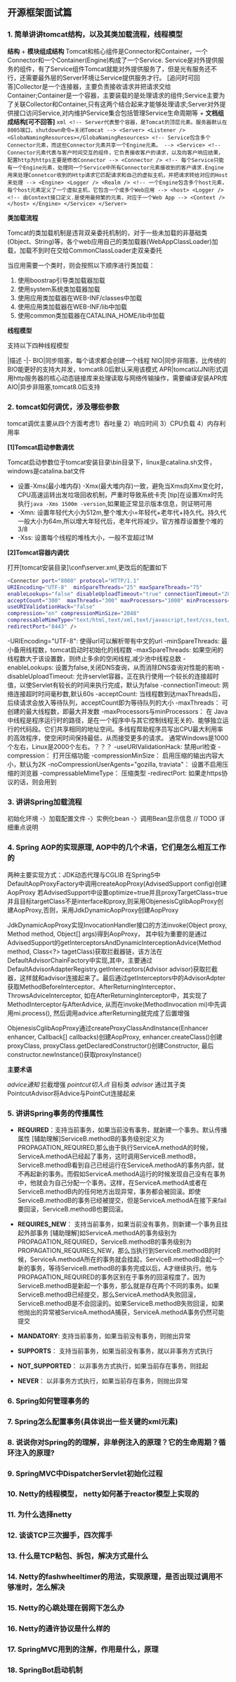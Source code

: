 ## 开源框架面试篇

### 1. 简单讲讲tomcat结构，以及其类加载流程，线程模型

**结构**
	+ **模块组成结构** 
		Tomcat和核心组件是Connector和Container，一个Connector和一个Container(Engine)构成了一个Service.
		Service是对外提供服务的组件，有了Service组件Tomcat就能对外提供服务了，但是光有服务还不行，还需要最外层的Server环境让Service提供服务才行。
		[追问时可回答]Collector是一个连接器，主要负责接收请求并把请求交给Container;Container是一个容器，主要装载的是处理请求的组件;Service主要为了关联Collector和Container,只有这两个结合起来才能够处理请求;Server对外提供接口访问Service,对内维护Service集合包括管理Service生命周期等
	+ **文档组成结构[可不回答]**
	```xml
	<!-- Server代表整个容器，是Tomcat的顶层元素。服务器默认在8005端口，shutdown命令=关闭Tomcat -->
	<Server>
	    <Listener />
	    <GlobaNamingResources></GlobaNamingResources>
	    <!-- Service包含多个Connector元素，而这些Connector元素共享一个Engine元素。 -->
	    <Service>
	    	<!-- Connector元素代表与客户时间交互的组件，它负责接收客户的请求，以及向客户响应结果，配置http为https主要是修改Connector -->
	        <Connector />
	        <!-- 每个Service只能有一个Engine元素，处理同一个Service中所有Connector元素接收到的客户请求.Engine用来处理Connetcor收到的Http请求它匹配请求和自己的虚拟主机，并把请求转给对应的Host来处理 -->
	        <Engine>
	            <Logger />
	            <Realm />
	            	<!-- 一个Engine包含多个host元素，每个host元素定义了一个虚拟主机，它包含一个或多个Web应用 -->
	                <host>
	                    <Logger />
	                    <!-- 由Context接口定义.是使用最频繁的元素，对应于一个Web App -->
	                    <Context />
	                </host>
	        </Engine>
	    </Service>
	</Server>
	```

**类加载流程**

Tomcat的类加载机制是违背双亲委托机制的，对于一些未加载的非基础类(Object、String)等，各个web应用自己的类加载器(WebAppClassLoader)加载，加载不到时在交给CommonClassLoader走双亲委托

当应用需要一个类时，则会按照以下顺序进行类加载：
1) 使用boostrap引导类加载器加载
2) 使用system系统类加载器加载
3) 使用应用类加载器在WEB-INF/classes中加载
4) 使用应用类加载器在WEB-INF/lib中加载
5) 使用common类加载器在CATALINA_HOME/lib中加载

**线程模型**

支持以下四种线程模型

 |描述
-|-
BIO|同步阻塞，每个请求都会创建一个线程
NIO|同步非阻塞，比传统的BIO能更好的支持大并发，tomcat8.0后默认采用该模式
APR|tomcat以JNI形式调用http服务器的核心动态链接库来处理读取与网络传输操作，需要编译安装APR库
AIO|异步非阻塞,tomcat8.0后支持

### 2. tomcat如何调优，涉及哪些参数

tomcat调优主要从四个方面考虑1）吞吐量 2）响应时间 3）CPU负载 4）内存利用率

**[1]Tomcat启动参数调优**

Tomcat启动参数位于tomcat安装目录\bin目录下，linux是catalina.sh文件，windows是catalina.bat文件
+ 设置-Xms(最小堆内存) -Xmx(最大堆内存)一致，避免当Xms向Xmx变化时，CPU高速运转出发垃圾回收机制，严重时导致系统卡壳
  [tip]在设置Xmx时先执行`java -Xms 1500m -version`,如果能正常显示版本信息，则证明可用
+ -Xmn: 设置年轻代大小为512m,整个堆大小=年轻代+老年代+持久代。持久代一般大小为64m,所以增大年轻代后，老年代将减少。官方推荐设置整个堆的3/8
+ -Xss: 设置每个线程的堆栈大小，一般不宜超过1M

**[2]Tomcat容器内调优**

打开[tomcat安装目录]\conf\server.xml,更改后的配置如下

```bash
<Connector port="8080" protocol="HTTP/1.1"           
URIEncoding="UTF-8"  minSpareThreads="25" maxSpareThreads="75"          
enableLookups="false" disableUploadTimeout="true" connectionTimeout="20000" 
acceptCount="300"  maxThreads="300" maxProcessors="1000" minProcessors="5"
useURIValidationHack="false"
compression="on" compressionMinSize="2048"
compressableMimeType="text/html,text/xml,text/javascript,text/css,text/plain" 
redirectPort="8443" />
```

-URIEncoding="UTF-8": 使得url可以解析带有中文的url
-minSpareThreads: 最小备用线程数，tomcat启动时初始化的线程数
-maxSpareThreads: 如果空闲的线程数大于该设置数，则终止多余的空闲线程,减少池中线程总数
-enableLookups: 设置为false,关闭DNS查询，从而消除DNS查询对性能的影响
-disableUploadTimeout: 允许servlet容器，正在执行使用一个较长的连接超时值，以使Servlet有较长的时间来执行完成，默认为false
-connectionTimeout: 网络连接超时时间毫秒数,默认60s
-acceptCount: 当线程数到达maxThreads后，后续请求会放入等待队列，acceptCount即为等待队列的大小
-maxThreads： 可创建的最大线程数，即最大并发数
-maxProcessors与minProcessors： 在 Java中线程是程序运行时的路径，是在一个程序中与其它控制线程无关的、能够独立运行的代码段。它们共享相同的地址空间。多线程帮助程序员写出CPU最大利用率的高效程序，使空闲时间保持最低，从而接受更多的请求。 通常Windows是1000个左右，Linux是2000个左右。？？？
-useURIValidationHack: 禁用url检查
-compression： 打开压缩功能
-compressionMinSize： 启用压缩的输出内容大小，默认为2K
-noCompressionUserAgents="gozilla, traviata"： 设置不启用压缩的浏览器
-compressableMimeType： 压缩类型
-redirectPort: 如果走https协议的话，则会用到

### 3. 讲讲Spring加载流程

初始化环境 -〉加载配置文件 -〉实例化bean -〉调用Bean显示信息
// TODO 详细重点说明

### 4. Spring AOP的实现原理, AOP中的几个术语，它们是怎么相互工作的

两种主要实现方式：JDK动态代理与CGLIB
在Spring5中DefaultAopProxyFactory中调用createAopProxy(AdvisedSupport config)创建AopProxy
若AdvisedSupport中设置optimize=true并且proxyTargetClass=true并且目标targetClass不是interface和proxy,则采用ObjenesisCglibAopProxy创建AopProxy,否则，采用JdkDynamicAopProxy创建AopProxy

JdkDynamicAopProxy实现InvocationHandler接口的方法invoke(Object proxy, Method method, Object[] args)得到AopProxy，
其中较为重要的是通过AdvisedSupport的getInterceptorsAndDynamicInterceptionAdvice(Method method, Class<?> tagetClass)获取拦截器链，该方法在DefaultAdvisorChainFactory中实现,其中，主要通过DefaultAdvisorAdapterRegistry.getInterceptors(Advisor advisor)获取拦截器，这样就和advisor连接起来了。最后通过getInterceptors中的AdvisorAdpter获取MethodBeforeInterceptor、AfterReturningInterceptor、ThrowsAdviceInterceptor,
如在AfterReturningInterceptor中，其实现了MethodInterceptor与AfterAdvice, 从而在invoke(MethodInvocation mi)中先调用mi.process(), 然后调用advice.afterReturning就完成了后置增强

ObjenesisCglibAopProxy通过createProxyClassAndInstance(Enhancer enhancer, Callback[] callbacks)创建AopProxy, enhancer.createClass()创建proxyClass, proxyClass.getDeclaredConstructor()创建Constructor, 最后constructor.newInstance()获取proxyInstance()

**主要术语**

*advice通知* 拦截增强
*pointcut切入点* 目标类
*advisor* 通过其子类PointcutAdvisor将Advice与PointCut连接起来

### 5. 讲讲Spring事务的传播属性

+ **REQUIRED**：支持当前事务，如果当前没有事务，就新建一个事务。默认传播属性
[辅助理解]ServiceB.methodB的事务级别定义为PROPAGATION_REQUIRED,那么由于执行ServiceA.methodA的时候，ServiceA.methodA已经起了事务，这时调用ServiceB.methodB，ServiceB.methodB看到自己已经运行在ServiceA.methodA的事务内部，就不再起新的事务。而假如ServiceA.methodA运行的时候发现自己没有在事务中，他就会为自己分配一个事务。这样，在ServiceA.methodA或者在ServiceB.methodB内的任何地方出现异常，事务都会被回滚。即使ServiceB.methodB的事务已经被提交，但是ServiceA.methodA在接下来fail要回滚，ServiceB.methodB也要回滚。

+ **REQUIRES_NEW**： 支持当前事务，如果当前没有事务，则新建一个事务且挂起外部事务
[辅助理解]如ServiceA.methodA的事务级别为PROPAGATION_REQUIRED，ServiceB.methodB的事务级别为PROPAGATION_REQUIRES_NEW，那么当执行到ServiceB.methodB的时候，ServiceA.methodA所在的事务就会挂起，ServiceB.methodB会起一个新的事务，等待ServiceB.methodB的事务完成以后，A才继续执行。他与PROPAGATION_REQUIRED的事务区别在于事务的回滚程度了。因为ServiceB.methodB是新起一个事务，那么就是存在两个不同的事务。如果ServiceB.methodB已经提交，那么ServiceA.methodA失败回滚，ServiceB.methodB是不会回滚的。如果ServiceB.methodB失败回滚，如果他抛出的异常被ServiceA.methodA捕获，ServiceA.methodA事务仍然可能提交

+ **MANDATORY**: 支持当前事务，如果当前没有事务，则抛出异常
+ **SUPPORTS**： 支持当前事务，如果当前没有事务，就以非事务方式执行
+ **NOT_SUPPORTED**： 以非事务方式执行，如果当前存在事务，则挂起
+ **NEVER**： 以非事务方式执行，如果当前存在事务，则抛出异常

### 6. Spring如何管理事务的

### 7. Spring怎么配置事务(具体说出一些关键的xml元素)

### 8. 说说你对Spring的的理解，非单例注入的原理？它的生命周期？循环注入的原理?

### 9. SpringMVC中DispatcherServlet初始化过程

### 10. Netty的线程模型， netty如何基于reactor模型上实现的

### 11. 为什么选择netty

### 12. 谈谈TCP三次握手，四次挥手

### 13. 什么是TCP粘包、拆包，解决方式是什么

### 14. Netty的fashwheeltimer的用法，实现原理，是否出现过调用不够准时，怎么解决

### 15. Netty的心跳处理在弱网下怎么办

### 16. Netty的通许协议是什么样的

### 17. SpringMVC用到的注解，作用是什么，原理

### 18. SpringBot启动机制
